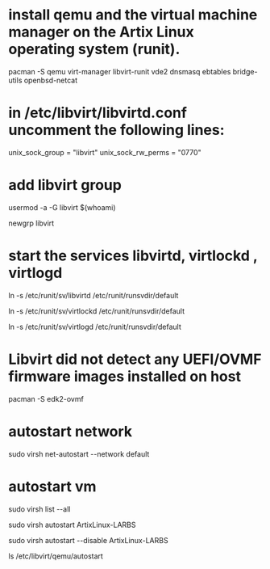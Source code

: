 # install qemu and the virtual machine manager on the Artix Linux operating system (runit).
pacman -S qemu virt-manager libvirt-runit vde2 dnsmasq ebtables bridge-utils openbsd-netcat

# in /etc/libvirt/libvirtd.conf uncomment the following lines:
unix_sock_group = "libvirt"
unix_sock_rw_perms = "0770"

# add libvirt group
usermod -a -G libvirt $(whoami)

newgrp libvirt

# start the services libvirtd, virtlockd , virtlogd
ln -s /etc/runit/sv/libvirtd /etc/runit/runsvdir/default

ln -s /etc/runit/sv/virtlockd /etc/runit/runsvdir/default

ln -s /etc/runit/sv/virtlogd /etc/runit/runsvdir/default


# Libvirt did not detect any UEFI/OVMF firmware images installed on host
pacman -S edk2-ovmf

# autostart network
sudo virsh net-autostart --network default

# autostart vm
sudo virsh list --all

sudo virsh autostart ArtixLinux-LARBS

sudo virsh autostart --disable ArtixLinux-LARBS

ls /etc/libvirt/qemu/autostart
